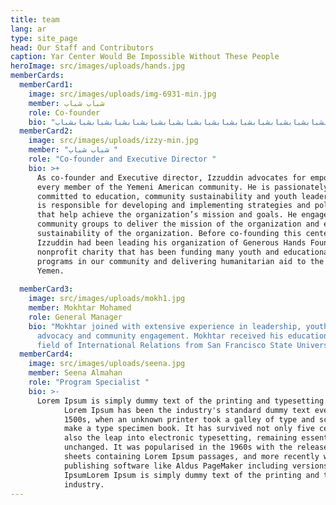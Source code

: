 ```yaml
---
title: team
lang: ar
type: site_page
head: Our Staff and Contributors
caption: Yar Center Would Be Impossible Without These People
heroImage: src/images/uploads/hands.jpg
memberCards:
  memberCard1:
    image: src/images/uploads/img-6931-min.jpg
    member: شباب شباب
    role: Co-founder
    bio: "شبابشبابشبابشبابشبابشبابشبابشبابشبابشبابشبابشب ابشبابشبابش بابشبابشباب شبابشبابشبا بشبابشبابشبابشبابشبابشبابشبابشبابشبابشبابشبابشبابشبابشبابشبابشبابشبابشب ابشبا بشباب شبابشبابشبا بشبابشبابشبابشبابشبابشبابشبابشبابشبابشبابشبابشبابشبابشبابشبابشبابشبابشبابشبابشبابشبابشبابشباب.  "
  memberCard2:
    image: src/images/uploads/izzy-min.jpg
    member: "شباب شباب "
    role: "Co-founder and Executive Director "
    bio: >+
      As co-founder and Executive director, Izzuddin advocates for empowering
      every member of the Yemeni American community. He is passionately
      committed to education, community sustainability and youth leadership.He
      is responsible for developing and implementing strategies and policies
      that help achieve the organization’s mission and goals. He engages with
      community groups to deliver the mission of the organization and ensure the
      sustainability of the organization. Before co-founding this center,
      Izzuddin had been leading his organization of Generous Hands Foundation, a
      nonprofit charity that has been funding many youth and educational
      programs in our community and delivering humanitarian aid to the people of
      Yemen.  
       
  memberCard3:
    image: src/images/uploads/mokh1.jpg
    member: Mokhtar Mohamed
    role: General Manager
    bio: "Mokhtar joined with extensive experience in leadership, youth development,
      advocacy and community engagement. Mokhtar received his education in the
      field of International Relations from San Francisco State University. "
  memberCard4:
    image: src/images/uploads/seena.jpg
    member: Seena Almahan
    role: "Program Specialist "
    bio: >-
      Lorem Ipsum is simply dummy text of the printing and typesetting industry.
            Lorem Ipsum has been the industry's standard dummy text ever since the
            1500s, when an unknown printer took a galley of type and scrambled it to
            make a type specimen book. It has survived not only five centuries, but
            also the leap into electronic typesetting, remaining essentially
            unchanged. It was popularised in the 1960s with the release of Letraset
            sheets containing Lorem Ipsum passages, and more recently with desktop
            publishing software like Aldus PageMaker including versions of Lorem
            IpsumLorem Ipsum is simply dummy text of the printing and typesetting
            industry.
---
```

